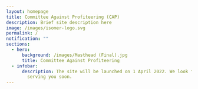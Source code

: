 ```yaml
---
layout: homepage
title: Committee Against Profiteering (CAP)
description: Brief site description here
image: /images/isomer-logo.svg
permalink: /
notification: ""
sections:
  - hero:
      background: /images/Masthead (Final).jpg
      title: Committee Against Profiteering
  - infobar:
      description: The site will be launched on 1 April 2022. We look forward to
        serving you soon.
---
```

